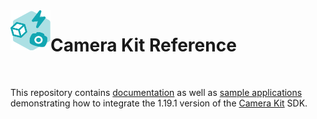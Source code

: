 <img align="left" width="64" height="64" src="docs/camerakit_icon.svg">

# Camera Kit Reference

</br>

This repository contains [documentation](./docs) as well as [sample applications](./samples) demonstrating how to integrate the 1.19.1 version of the [Camera Kit](https://kit.snapchat.com/camera-kit) SDK.
